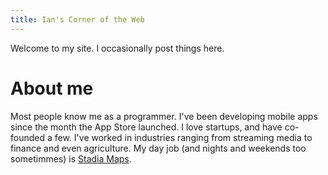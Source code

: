 ```yaml
---
title: Ian's Corner of the Web
---
```


Welcome to my site.
I occasionally post things here.

# About me

Most people know me as a programmer.
I've been developing mobile apps since the month the App Store launched.
I love startups, and have co-founded a few.
I've worked in industries ranging from streaming media to finance and even agriculture.
My day job (and nights and weekends too sometimmes) is [Stadia Maps](https://stadiamaps.com/).
